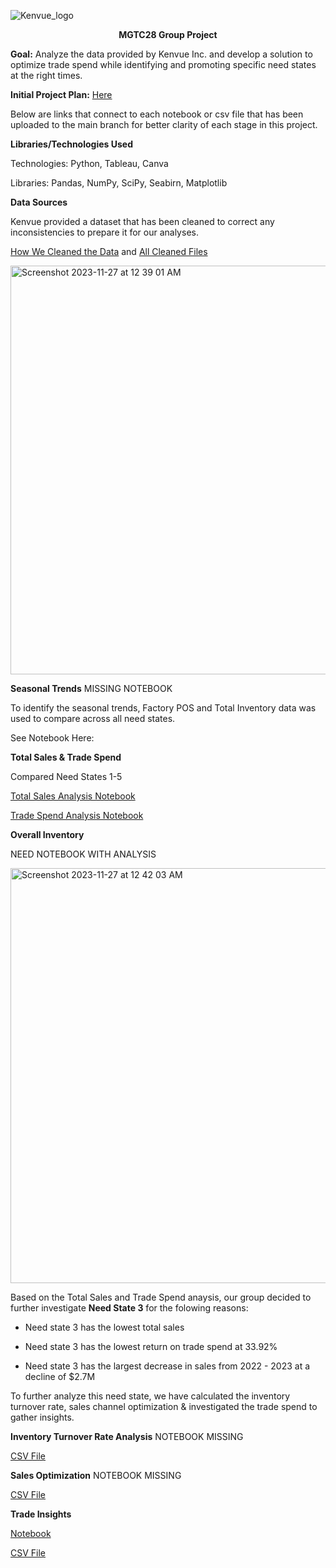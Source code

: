 ![Kenvue_logo](https://github.com/tchungg/MGTC28_Group_Project/assets/145488074/2b79478a-0a87-406b-8061-8c56ff78093e)


<p align="center"><b>MGTC28 Group Project</b></p>

**Goal:** Analyze the data provided by Kenvue Inc. and develop a solution to optimize trade spend while identifying and promoting specific need states at the right times.

**Initial Project Plan:** [Here](./https://github.com/tchungg/MGTC28_Group_Project/blob/8eea5b3586b69d206caa242fd4aec53a8f7da079/Initial%20Project%20Plan)


Below are links that connect to each notebook or csv file that has been uploaded to the main branch for better clarity of each stage in this project.


**Libraries/Technologies Used**

Technologies: Python, Tableau, Canva 

Libraries: Pandas, NumPy, SciPy, Seabirn, Matplotlib


**Data Sources** 

Kenvue provided a dataset that has been cleaned to correct any inconsistencies to prepare it for our analyses. 

[How We Cleaned the Data](./https://github.com/tchungg/MGTC28_Group_Project/tree/8eea5b3586b69d206caa242fd4aec53a8f7da079/Cleaning%20Data%20Set%20Notebooks) and [All Cleaned Files](./https://github.com/tchungg/MGTC28_Group_Project/tree/8eea5b3586b69d206caa242fd4aec53a8f7da079/Cleaned%20Data%20Sets)


          
<img width="654" alt="Screenshot 2023-11-27 at 12 39 01 AM" src="https://github.com/tchungg/MGTC28_Group_Project/assets/145488074/ca3840cf-d56b-4ac3-931f-9f005c41678b">


**Seasonal Trends**
MISSING NOTEBOOK

To identify the seasonal trends, Factory POS and Total Inventory data was used to compare across all need states. 


See Notebook Here: 


**Total Sales & Trade Spend**

Compared Need States 1-5

[Total Sales Analysis Notebook](./https://github.com/tchungg/MGTC28_Group_Project/tree/c8e8fa8b3a793fc1ed81e3ec73065be988500188/Total%20Sales_Need%20State_Line%20Graphs) 


[Trade Spend Analysis Notebook](./https://github.com/tchungg/MGTC28_Group_Project/blob/c8e8fa8b3a793fc1ed81e3ec73065be988500188/Trade%20Spend%20%26%20Need%20State%20Seasonality.ipynb)


**Overall Inventory**

NEED NOTEBOOK WITH ANALYSIS

                           
<img width="664" alt="Screenshot 2023-11-27 at 12 42 03 AM" src="https://github.com/tchungg/MGTC28_Group_Project/assets/145488074/5693e6ac-2e28-4676-ad38-4e51ba925a0c">


Based on the Total Sales and Trade Spend anaysis, our group decided to further investigate **Need State 3** for the folowing reasons:

- Need state 3 has the lowest total sales

- Need state 3 has the lowest return on trade spend at 33.92%

- Need state 3 has the largest decrease in sales from 2022 - 2023 at a decline of $2.7M


To further analyze this need state, we have calculated the inventory turnover rate, sales channel optimization & investigated the trade spend to gather insights. 


**Inventory Turnover Rate Analysis**
NOTEBOOK MISSING


[CSV File](./https://github.com/tchungg/MGTC28_Group_Project/blob/da6c7b2726b03e44f4725c061372dcd79a2a6aa9/Need%20State%203_Sales%20Optimization.csv)

**Sales Optimization**
NOTEBOOK MISSING

[CSV File](./https://github.com/tchungg/MGTC28_Group_Project/blob/da6c7b2726b03e44f4725c061372dcd79a2a6aa9/Need%20State%203_Sales%20Optimization.csv)

**Trade Insights**


[Notebook](./https://github.com/tchungg/MGTC28_Group_Project/blob/da6c7b2726b03e44f4725c061372dcd79a2a6aa9/Need%20State%203_Trade%20Insights_Notebook.ipynb)


[CSV File](./https://github.com/tchungg/MGTC28_Group_Project/blob/da6c7b2726b03e44f4725c061372dcd79a2a6aa9/Need%20State%203_Trade%20Insights.csv)



